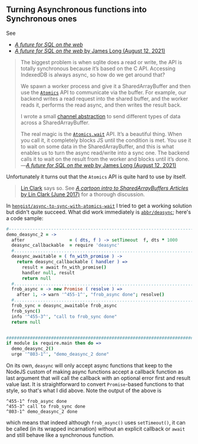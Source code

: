 
## Turning Asynchronous functions into Synchronous ones


See
  * [*A future for SQL on the web*](https://lobste.rs/s/1ylnel/future_for_sql_on_web)
  * [*A future for SQL on the web* by James Long (August 12, 2021)](https://jlongster.com/future-sql-web)

> The biggest problem is when sqlite does a read or write, the API is totally synchronous because it’s based
> on the C API. Accessing IndexedDB is always async, so how do we get around that?
>
> We spawn a worker process and give it a SharedArrayBuffer and then use the
> [`Atomics`](https://developer.mozilla.org/en-US/docs/Web/JavaScript/Reference/Global_Objects/Atomics) API
> to communicate via the buffer. For example, our backend writes a read request into the shared buffer, and
> the worker reads it, performs the read async, and then writes the result back.
>
> I wrote a small [channel
> abstraction](https://github.com/jlongster/absurd-sql/blob/master/src/indexeddb/shared-channel.js) to send
> different types of data across a SharedArrayBuffer.
>
> The real magic is the
> [`Atomics.wait`](https://developer.mozilla.org/en-US/docs/Web/JavaScript/Reference/Global_Objects/Atomics/wait)
> API. It’s a beautiful thing. When you call it, it completely blocks JS until the condition is met. You use
> it to wait on some data in the SharedArrayBuffer, and this is what enables us to turn the async read/write
> into a sync one. The backend calls it to wait on the result from the worker and blocks until it’s
> done.—[*A future for SQL on the web* by James Long (August 12,
> 2021)](https://jlongster.com/future-sql-web)

Unfortunately it turns out that the `Atomics` API is quite hard to use by itself.

> [Lin
> Clark](https://hacks.mozilla.org/2017/06/avoiding-race-conditions-in-sharedarraybuffers-with-atomics/)
> says so. See [*A cartoon intro to SharedArrayBuffers Articles* by Lin Clark (June
> 2017)](https://hacks.mozilla.org/category/code-cartoons/a-cartoon-intro-to-sharedarraybuffers/) for a
> thorough discussion.

In
[`hengist/async-to-sync-with-atomics-wait`](https://github.com/loveencounterflow/hengist/blob/master/dev/snippets/src/async-to-sync-with-atomics-wait.coffee)
I tried to get a working solution but didn't quite succeed. What did work immediately is
[`abbr/deasync`](https://github.com/abbr/deasync); here's a code sample:

```coffee
#-----------------------------------------------------------------------------------------------------------
demo_deasync_2 = ->
  after                 = ( dts, f ) -> setTimeout  f, dts * 1000
  deasync_callbackable  = require 'deasync'
  #.........................................................................................................
  deasync_awaitable = ( fn_with_promise ) ->
    return deasync_callbackable ( handler ) =>
      result = await fn_with_promise()
      handler null, result
      return null
  #.........................................................................................................
  frob_async = -> new Promise ( resolve ) =>
    after 1, -> warn '^455-1^', "frob_async done"; resolve()
  #.........................................................................................................
  frob_sync = deasync_awaitable frob_async
  frob_sync()
  info '^455-3^', "call to frob_sync done"
  return null


############################################################################################################
if module is require.main then do =>
  demo_deasync_2()
  urge '^803-1^', "demo_deasync_2 done"
```

On its own, `deasync` will only accept async functions that keep to the NodeJS custom of making async
functions accept a callback function as last argument that will call the callback with an optional error
first and result value last. It is straightforward to convert `Promise`-based functions to that style, so
that's what I did above. Note the output of the above is

```
^455-1^ frob_async done
^455-3^ call to frob_sync done
^803-1^ demo_deasync_2 done
```

which means that indeed although `frob_async()` uses `setTimeout()`, it can be called (in its wrapped
incarnation) without an explicit callback or `await` and still behave like a synchronous function.


